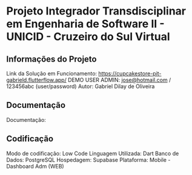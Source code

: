 # Projeto Integrador Transdisciplinar em Engenharia de Software II - UNICID - Cruzeiro do Sul Virtual

## Informações do Projeto

Link da Solução em Funcionamento: https://cupcakestore-pit-gabrield.flutterflow.app/
DEMO USER ADMIN: jose@hotmail.com / 123456abc (user/password)
Autor: Gabriel Dilay de Oliveira

## Documentação
Documentação: 

## Codificação

Modo de codificação: Low Code
Linguagem Utilizada: Dart
Banco de Dados: PostgreSQL
Hospedagem: Supabase
Plataforma: Mobile - Dashboard Adm (WEB)
